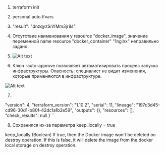 1. terraform init

2. personal.auto.tfvars

3. "result": "dnzqyzSnYMm3jr8s"

4. Отсутствие наименования у resource "docker_image", значение переменной name resource "docker_container" "1nginx" неправильно задано.

5. ![Alt text](https://github.com/RuslanArestov/Introduction-to-Terraform/blob/master/images/5.jpg)

6. Ключ -auto-approve позвояляет автоматизировать процеес запуска инфраструктуры. Опасность: специалист не видит изменения, которые применяются в инфраструктуре.

![Alt text](https://github.com/RuslanArestov/Introduction-to-Terraform/blob/images/master/6.jpg)

7. ```{
  "version": 4,
  "terraform_version": "1.10.2",
  "serial": 11,
  "lineage": "197c3d45-cd96-30d1-b80f-42dc1a1b2e59",
  "outputs": {},
  "resources": [],
  "check_results": null
}```

8. Сохранился их-за параметра keep_locally = true

keep_locally (Boolean) If true, then the Docker image won't be deleted on destroy operation. If this is false, it will delete the image from the docker local storage on destroy operation.